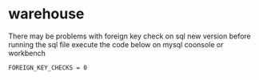 # warehouse

There may be problems with foreign key check on sql new version
before running the sql file execute the code below on mysql coonsole or workbench

    FOREIGN_KEY_CHECKS = 0


